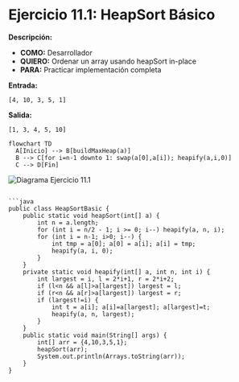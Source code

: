 # Ejercicio 11.1: HeapSort Básico  
**Descripción:**  
- **COMO:** Desarrollador  
- **QUIERO:** Ordenar un array usando heapSort in-place  
- **PARA:** Practicar implementación completa  

**Entrada:**  
```
[4, 10, 3, 5, 1]
```

**Salida:**  
```
[1, 3, 4, 5, 10]
```

```mermaid
flowchart TD
  A[Inicio] --> B[buildMaxHeap(a)]  
  B --> C[for i=n-1 downto 1: swap(a[0],a[i]); heapify(a,i,0)]  
  C --> D[Fin]
```

![Diagrama Ejercicio 11.1](diagram1.png)
```

```java
public class HeapSortBasic {
    public static void heapSort(int[] a) {
        int n = a.length;
        for (int i = n/2 - 1; i >= 0; i--) heapify(a, n, i);
        for (int i = n-1; i>0; i--) {
            int tmp = a[0]; a[0] = a[i]; a[i] = tmp;
            heapify(a, i, 0);
        }
    }
    private static void heapify(int[] a, int n, int i) {
        int largest = i, l = 2*i+1, r = 2*i+2;
        if (l<n && a[l]>a[largest]) largest = l;
        if (r<n && a[r]>a[largest]) largest = r;
        if (largest!=i) {
            int t = a[i]; a[i]=a[largest]; a[largest]=t;
            heapify(a, n, largest);
        }
    }
    public static void main(String[] args) {
        int[] arr = {4,10,3,5,1};
        heapSort(arr);
        System.out.println(Arrays.toString(arr));
    }
}
```